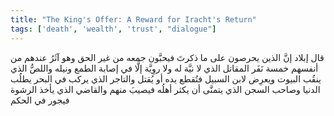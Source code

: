 ```yaml
---
title: "The King's Offer: A Reward for Iracht's Return"
tags: ['death', 'wealth', 'trust', "dialogue"]
---
```


 قال إبلاد إنَّ الذين يحرصون على ما ذكرتَ فيحبَّون جمعه من غير الحق وهو آثَرُ عندهم من أنفسهم خمسة نَفَر المقاتل الذي لا نيَّة له ولا روِيَّة إلَّا في إصابة الطمع ونيله واللصُّ الذي ينقُب البيوت ويعرِض لابن السبيل فتُقطع يده أو يُقتل والتاجر الذي يركب في البحر يطلُب الدنيا وصاحب السجن الذي يتمنَّى أن يكثر أهلُه فيصيبَ منهم والقاضي الذي يأخذ الرشوة فيجور في الحكم
